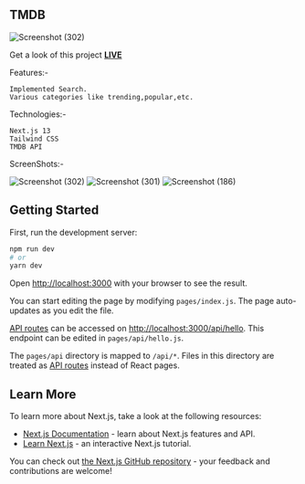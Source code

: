 ## TMDB

![Screenshot (302)](https://user-images.githubusercontent.com/73430123/235165423-ac993a04-6b5a-4e7f-bd75-cc6500614bd3.png)

Get a look of this project [**LIVE**](https://tmdb-hant.vercel.app/)

Features:- 
```
Implemented Search.
Various categories like trending,popular,etc.
```
Technologies:- 
```
Next.js 13
Tailwind CSS
TMDB API
```

ScreenShots:-

![Screenshot (302)](https://user-images.githubusercontent.com/73430123/235165423-ac993a04-6b5a-4e7f-bd75-cc6500614bd3.png)
![Screenshot (301)](https://user-images.githubusercontent.com/73430123/235165451-3ad4364b-bb4e-4087-93e5-af93da82f34a.png)
![Screenshot (186)](https://user-images.githubusercontent.com/73430123/219934688-29ec3208-7e20-42e3-b185-3487e94b13c5.png)



## Getting Started

First, run the development server:

```bash
npm run dev
# or
yarn dev
```

Open [http://localhost:3000](http://localhost:3000) with your browser to see the result.

You can start editing the page by modifying `pages/index.js`. The page auto-updates as you edit the file.

[API routes](https://nextjs.org/docs/api-routes/introduction) can be accessed on [http://localhost:3000/api/hello](http://localhost:3000/api/hello). This endpoint can be edited in `pages/api/hello.js`.

The `pages/api` directory is mapped to `/api/*`. Files in this directory are treated as [API routes](https://nextjs.org/docs/api-routes/introduction) instead of React pages.

## Learn More

To learn more about Next.js, take a look at the following resources:

- [Next.js Documentation](https://nextjs.org/docs) - learn about Next.js features and API.
- [Learn Next.js](https://nextjs.org/learn) - an interactive Next.js tutorial.

You can check out [the Next.js GitHub repository](https://github.com/vercel/next.js/) - your feedback and contributions are welcome!
